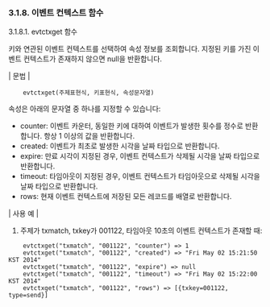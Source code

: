 ### 3.1.8. 이벤트 컨텍스트 함수

3.1.8.1. evtctxget 함수

키와 연관된 이벤트 컨텍스트를 선택하여 속성 정보를 조회합니다. 지정된 키를 가진 이벤트 컨텍스트가 존재하지 않으면 null을 반환합니다.

\| 문법 \|

~~~~
	evtctxget(주제표현식, 키표현식, 속성문자열)
~~~~

속성은 아래의 문자열 중 하나를 지정할 수 있습니다:

 * counter: 이벤트 카운터, 동일한 키에 대하여 이벤트가 발생한 횟수를 정수로 반환합니다. 항상 1 이상의 값을 반환합니다.
 * created: 이벤트가 최초로 발생한 시각을 날짜 타입으로 반환합니다.
 * expire: 만료 시각이 지정된 경우, 이벤트 컨텍스트가 삭제될 시각을 날짜 타입으로 반환합니다.
 * timeout: 타임아웃이 지정된 경우, 이벤트 컨텍스트가 타임아웃으로 삭제될 시각을 날짜 타입으로 반환합니다.
 * rows: 현재 이벤트 컨텍스트에 저장된 모든 레코드를 배열로 반환합니다.

\| 사용 예 \|

1) 주제가 txmatch, txkey가 001122, 타임아웃 10초의 이벤트 컨텍스트가 존재할 때:

~~~~
	evtctxget("txmatch", "001122", "counter") => 1
	evtctxget("txmatch", "001122", "created") => "Fri May 02 15:21:50 KST 2014"
    evtctxget("txmatch", "001122", "expire") => null
    evtctxget("txmatch", "001122", "timeout") => "Fri May 02 15:22:00 KST 2014"
    evtctxget("txmatch", "001122", "rows") => [{txkey=001122, type=send}]
~~~~
